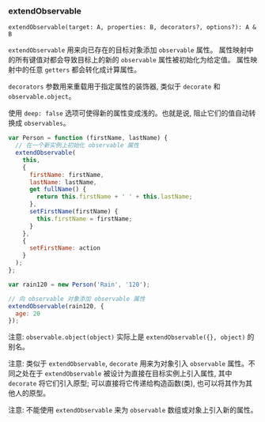 ### extendObservable

`extendObservable(target: A, properties: B, decorators?, options?): A & B`

`extendObservable` 用来向已存在的目标对象添加 `observable` 属性。 属性映射中的所有键值对都会导致目标上的新的 `observable` 属性被初始化为给定值。 属性映射中的任意 `getters` 都会转化成计算属性。

`decorators` 参数用来重载用于指定属性的装饰器, 类似于 `decorate` 和 `observable.object`。

使用 `deep: false` 选项可使得新的属性变成浅的。也就是说, 阻止它们的值自动转换成 `observables`。

```js
var Person = function (firstName, lastName) {
  // 在一个新实例上初始化 observable 属性
  extendObservable(
    this,
    {
      firstName: firstName,
      lastName: lastName,
      get fullName() {
        return this.firstName + ' ' + this.lastName;
      },
      setFirstName(firstName) {
        this.firstName = firstName;
      }
    },
    {
      setFirstName: action
    }
  );
};

var rain120 = new Person('Rain', '120');

// 向 observable 对象添加 observable 属性
extendObservable(rain120, {
  age: 20
});
```

注意: `observable.object(object)` 实际上是 `extendObservable({}, object)` 的别名。

注意: 类似于 `extendObservable`, `decorate` 用来为对象引入 `observable` 属性。不同之处在于 `extendObservable` 被设计为直接在目标实例上引入属性, 其中 `decorate` 将它们引入原型; 可以直接将它传递给构造函数(类), 也可以将其作为其他人的原型。

注意: 不能使用 `extendObservable` 来为 `observable` 数组或对象上引入新的属性。
